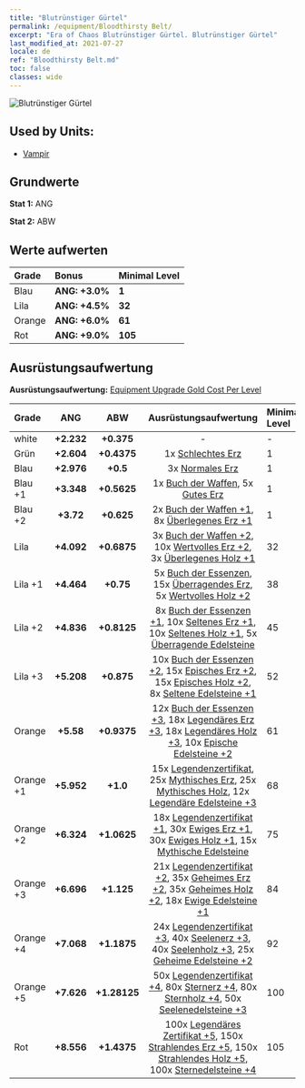 ```yaml
---
title: "Blutrünstiger Gürtel"
permalink: /equipment/Bloodthirsty Belt/
excerpt: "Era of Chaos Blutrünstiger Gürtel. Blutrünstiger Gürtel"
last_modified_at: 2021-07-27
locale: de
ref: "Bloodthirsty Belt.md"
toc: false
classes: wide
---
```


  ![Blutrünstiger Gürtel](/images/e/e_3041.png)

## Used by Units:

* [Vampir](/de/units/Vampire/) 


## Grundwerte
 **Stat 1:** ANG

 **Stat 2:** ABW

## Werte aufwerten

  |     Grade    |   Bonus | Minimal Level | 
  |:-------------|:--------|:--------------| 
  | Blau | **ANG: +3.0%** | **1** | 
  | Lila | **ANG: +4.5%** | **32** | 
  | Orange | **ANG: +6.0%** | **61** | 
  | Rot | **ANG: +9.0%** | **105** | 


## Ausrüstungsaufwertung
 **Ausrüstungsaufwertung:** [Equipment Upgrade Gold Cost Per Level](/equipment/EquipmentUpgradeCostPerLevel/) 

  |          Grade      | ANG | ABW | Ausrüstungsaufwertung | Minimal Level |
  |:--------------------|:---------:|:---------:|:----------------:|:--------------|
  | white | **+2.232** | **+0.375** | - | - |
  | Grün | **+2.604** | **+0.4375** | 1x [Schlechtes Erz](/ItemsDE/mat_1/) | 1 |
  | Blau | **+2.976** | **+0.5** | 3x [Normales Erz](/ItemsDE/mat_6/) | 1 |
  | Blau +1 | **+3.348** | **+0.5625** | 1x [Buch der Waffen](/ItemsDE/mat_18/), 5x [Gutes Erz](/ItemsDE/mat_12/) | 1 |
  | Blau +2 | **+3.72** | **+0.625** | 2x [Buch der Waffen +1](/ItemsDE/mat_25/), 8x [Überlegenes Erz +1](/ItemsDE/mat_19/) | 1 |
  | Lila | **+4.092** | **+0.6875** | 3x [Buch der Waffen +2](/ItemsDE/mat_32/), 10x [Wertvolles Erz +2](/ItemsDE/mat_26/), 3x [Überlegenes Holz +1](/ItemsDE/mat_20/) | 32 |
  | Lila +1 | **+4.464** | **+0.75** | 5x [Buch der Essenzen](/ItemsDE/mat_39/), 15x [Überragendes Erz](/ItemsDE/mat_33/), 5x [Wertvolles Holz +2](/ItemsDE/mat_27/) | 38 |
  | Lila +2 | **+4.836** | **+0.8125** | 8x [Buch der Essenzen +1](/ItemsDE/mat_46/), 10x [Seltenes Erz +1](/ItemsDE/mat_40/), 10x [Seltenes Holz +1](/ItemsDE/mat_41/), 5x [Überragende Edelsteine](/ItemsDE/mat_37/) | 45 |
  | Lila +3 | **+5.208** | **+0.875** | 10x [Buch der Essenzen +2](/ItemsDE/mat_53/), 15x [Episches Erz +2](/ItemsDE/mat_47/), 15x [Episches Holz +2](/ItemsDE/mat_48/), 8x [Seltene Edelsteine +1](/ItemsDE/mat_44/) | 52 |
  | Orange | **+5.58** | **+0.9375** | 12x [Buch der Essenzen +3](/ItemsDE/mat_60/), 18x [Legendäres Erz +3](/ItemsDE/mat_54/), 18x [Legendäres Holz +3](/ItemsDE/mat_55/), 10x [Epische Edelsteine +2](/ItemsDE/mat_51/) | 61 |
  | Orange +1 | **+5.952** | **+1.0** | 15x [Legendenzertifikat](/ItemsDE/mat_67/), 25x [Mythisches Erz](/ItemsDE/mat_61/), 25x [Mythisches Holz](/ItemsDE/mat_62/), 12x [Legendäre Edelsteine +3](/ItemsDE/mat_58/) | 68 |
  | Orange +2 | **+6.324** | **+1.0625** | 18x [Legendenzertifikat +1](/ItemsDE/mat_74/), 30x [Ewiges Erz +1](/ItemsDE/mat_68/), 30x [Ewiges Holz +1](/ItemsDE/mat_69/), 15x [Mythische Edelsteine](/ItemsDE/mat_65/) | 75 |
  | Orange +3 | **+6.696** | **+1.125** | 21x [Legendenzertifikat +2](/ItemsDE/mat_81/), 35x [Geheimes Erz +2](/ItemsDE/mat_75/), 35x [Geheimes Holz +2](/ItemsDE/mat_76/), 18x [Ewige Edelsteine +1](/ItemsDE/mat_72/) | 84 |
  | Orange +4 | **+7.068** | **+1.1875** | 24x [Legendenzertifikat +3](/ItemsDE/mat_88/), 40x [Seelenerz +3](/ItemsDE/mat_82/), 40x [Seelenholz +3](/ItemsDE/mat_83/), 25x [Geheime Edelsteine +2](/ItemsDE/mat_79/) | 92 |
  | Orange +5 | **+7.626** | **+1.28125** | 50x [Legendenzertifikat +4](/ItemsDE/mat_95/), 80x [Sternerz +4](/ItemsDE/mat_89/), 80x [Sternholz +4](/ItemsDE/mat_90/), 50x [Seelenedelsteine +3](/ItemsDE/mat_86/) | 100 |
  | Rot | **+8.556** | **+1.4375** | 100x [Legendäres Zertifikat +5](/ItemsDE/mat_102/), 150x [Strahlendes Erz +5](/ItemsDE/mat_96/), 150x [Strahlendes Holz +5](/ItemsDE/mat_97/), 100x [Sternedelsteine +4](/ItemsDE/mat_93/) | 105 |

